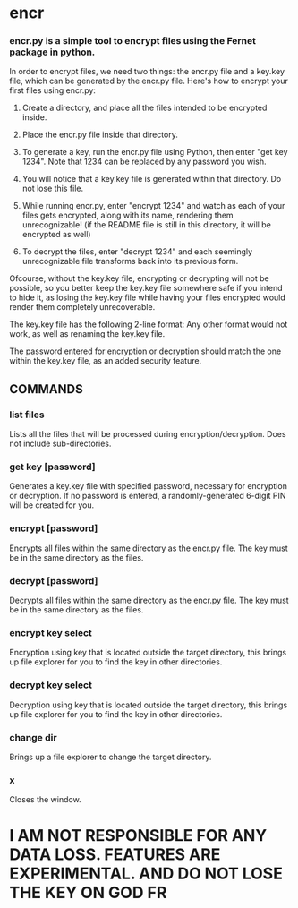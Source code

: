 # encr
### encr.py is a simple tool to encrypt files using the Fernet package in python.

In order to encrypt files, we need two things: the encr.py file and a key.key file, which can be generated by the encr.py file. Here's how to encrypt your first files using encr.py:

1) Create a directory, and place all the files intended to be encrypted inside.

2) Place the encr.py file inside that directory.

3) To generate a key, run the encr.py file using Python, then enter "get key 1234". Note that 1234 can be replaced by any password you wish.

4) You will notice that a key.key file is generated within that directory. Do not lose this file.

5) While running encr.py, enter "encrypt 1234" and watch as each of your files gets encrypted, along with its name, rendering them unrecognizable! (if the README file is still in this directory, it will be encrypted as well)

6) To decrypt the files, enter "decrypt 1234" and each seemingly unrecognizable file transforms back into its previous form.

Ofcourse, without the key.key file, encrypting or decrypting will not be possible, so you better keep the key.key file somewhere safe if you intend to hide it, as losing the key.key file while having your files encrypted would render them completely unrecoverable. 

The key.key file has the following 2-line format:
<key>
<password>
Any other format would not work, as well as renaming the key.key file.

The password entered for encryption or decryption should match the one within the key.key file, as an added security feature.

## COMMANDS
### list files
Lists all the files that will be processed during encryption/decryption. Does not include sub-directories.
### get key [password]
Generates a key.key file with specified password, necessary for encryption or decryption. If no password is entered, a randomly-generated 6-digit PIN will be created for you.
### encrypt [password]
Encrypts all files within the same directory as the encr.py file. The key must be in the same directory as the files.
### decrypt [password]
Decrypts all files within the same directory as the encr.py file. The key must be in the same directory as the files.
### encrypt key select
Encryption using key that is located outside the target directory, this brings up file explorer for you to find the key in other directories.
### decrypt key select
Decryption using key that is located outside the target directory, this brings up file explorer for you to find the key in other directories.
### change dir
Brings up a file explorer to change the target directory.
### x
Closes the window.

# I AM NOT RESPONSIBLE FOR ANY DATA LOSS. FEATURES ARE EXPERIMENTAL. AND DO NOT LOSE THE KEY ON GOD FR
